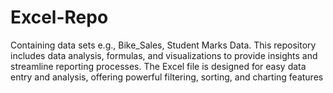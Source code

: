 # Excel-Repo
Containing data sets e.g., Bike_Sales, Student Marks Data. This repository includes data analysis, formulas, and visualizations to provide insights and streamline reporting processes. The Excel file is designed for easy data entry and analysis, offering powerful filtering, sorting, and charting features
